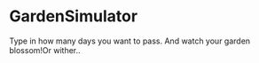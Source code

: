 # GardenSimulator
Type in how many days you want to pass. And watch your garden blossom!Or wither..
